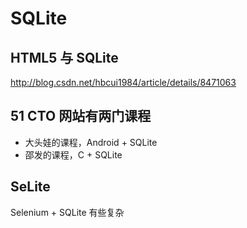 # SQLite

## HTML5 与 SQLite

http://blog.csdn.net/hbcui1984/article/details/8471063

## 51 CTO 网站有两门课程

- 大头娃的课程，Android + SQLite
- 邵发的课程，C + SQLite

## SeLite

Selenium + SQLite 有些复杂
